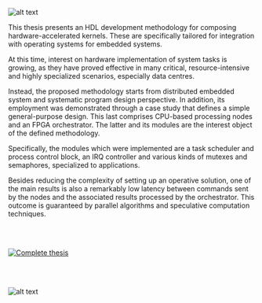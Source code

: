 
![alt text](https://github.com/ermannomillo/Phylog_OS_2_DHX/blob/main/images/logo_phylog_OS_IIDHX.jpg?raw=true)

This thesis presents an HDL development methodology for composing hardware-accelerated kernels. These are specifically tailored for integration with operating systems for embedded systems.

At this time, interest on hardware implementation of system tasks is growing, as they have proved effective in many critical, resource-intensive and highly specialized scenarios, especially data centres.

Instead, the proposed methodology starts from distributed embedded system and systematic program design perspective. In addition, its employment was demonstrated through a case study that defines a simple general-purpose design.
This last comprises CPU-based processing nodes and an FPGA orchestrator. The latter and its modules are the interest object of the defined methodology.

Specifically, the modules which were implemented are a task scheduler and process control block, an IRQ controller and various kinds of mutexes and semaphores, specialized to applications.

Besides reducing the complexity of setting up an operative solution, one of the main results is also a remarkably low latency between commands sent by the nodes and the associated results processed by the orchestrator. This outcome is guaranteed by parallel algorithms and speculative computation techniques.

<br/>
<br/>

[![Complete thesis](https://img.shields.io/badge/Complete%20project-View%20here-blue)](https://drive.google.com/file/d/1bY7tkP6s6qk5ee2cuwGg_NDy2IiQpG1j/view)

<br/>
<br/>


![alt text](https://github.com/ermannomillo/Phylog_OS_2_DHX/blob/main/images/operating_system.jpg?raw=true)
